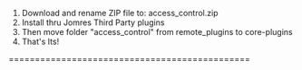 
1. Download and rename ZIP file to: access_control.zip
2. Install thru Jomres Third Party plugins
3. Then move folder "access_control" from remote_plugins to core-plugins
4. That's Its!

==============================================
